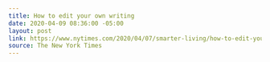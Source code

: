 ```yaml
---
title: How to edit your own writing
date: 2020-04-09 08:36:00 -05:00
layout: post
link: https://www.nytimes.com/2020/04/07/smarter-living/how-to-edit-your-own-writing.html
source: The New York Times
---
```



